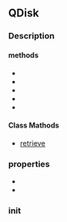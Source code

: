 
## QDisk

### Description

#### methods

* []()
* []()
* []()
* []()
* []()

#### Class Mathods

* [retrieve]()

### properties

* []()
* []()

### init
